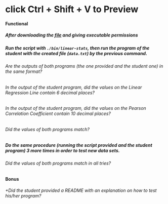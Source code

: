 # click Ctrl + Shift + V to Preview


#### Functional

##### After downloading the [file](https://assets.01-edu.org/stats-projects/stat-bin-dockerized.zip) and giving executable permissions
##### Run the script with `./bin/linear-stats`, then run the program of the student with the created file (`data.txt`) by the previous command.

###### Are the outputs of both programs (the one provided and the student one) in the same format?

###### In the output of the student program, did the values on the Linear Regression Line contain 6 decimal places?

###### In the output of the student program, did the values on the Pearson Correlation Coefficient contain 10 decimal places?

###### Did the values of both programs match?

##### Do the same procedure (running the script provided and the student program) 3 more times in order to test new data sets.

###### Did the values of both programs match in all tries?

#### Bonus

###### +Did the student provided a README with an explanation on how to test his/her program?